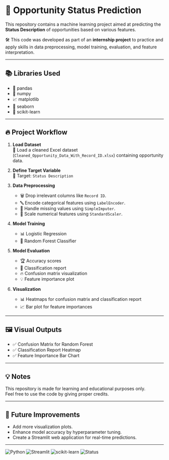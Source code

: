 # 🚀 Opportunity Status Prediction

This repository contains a machine learning project aimed at predicting the **Status Description** of opportunities based on various features.

🛠️ This code was developed as part of an **internship project** to practice and apply skills in data preprocessing, model training, evaluation, and feature interpretation.

---

## 📚 Libraries Used
- 🐼 pandas
- 🧮 numpy
- 📈 matplotlib
- 🎨 seaborn
- 🤖 scikit-learn

---

## 🔥 Project Workflow

1. **Load Dataset**  
   📂 Load a cleaned Excel dataset (`Cleaned_Opportunity_Data_With_Record_ID.xlsx`) containing opportunity data.

2. **Define Target Variable**  
   🎯 Target: `Status Description`

3. **Data Preprocessing**
   - 🗑️ Drop irrelevant columns like `Record ID`.
   - 🔤 Encode categorical features using `LabelEncoder`.
   - 🧹 Handle missing values using `SimpleImputer`.
   - 📏 Scale numerical features using `StandardScaler`.

4. **Model Training**
   - 📊 Logistic Regression
   - 🌳 Random Forest Classifier

5. **Model Evaluation**
   - 🏆 Accuracy scores
   - 📜 Classification report
   - 🔥 Confusion matrix visualization
   - 💡 Feature importance plot

6. **Visualization**
   - 📊 Heatmaps for confusion matrix and classification report
   - 📈 Bar plot for feature importances

---

## 🖼️ Visual Outputs

- ✅ Confusion Matrix for Random Forest
- ✅ Classification Report Heatmap
- ✅ Feature Importance Bar Chart

---
## 💡 Notes

This repository is made for learning and educational purposes only.  
Feel free to use the code by giving proper credits.

---

## 🌟 Future Improvements

- Add more visualization plots.
- Enhance model accuracy by hyperparameter tuning.
- Create a Streamlit web application for real-time predictions.

---

![Python](https://img.shields.io/badge/Python-3.10-blue.svg)
![Streamlit](https://img.shields.io/badge/Streamlit-%E2%9D%A4-red)
![scikit-learn](https://img.shields.io/badge/scikit--learn-ML-orange)
![Status](https://img.shields.io/badge/Status-Active-brightgreen)




